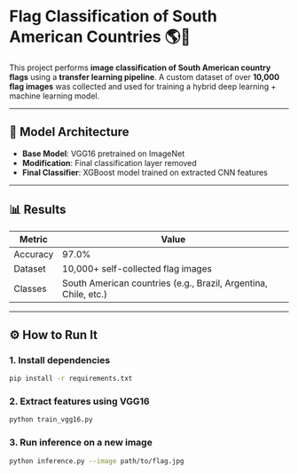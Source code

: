 # Flag Classification of South American Countries 🌎🚩

This project performs **image classification of South American country flags** using a **transfer learning pipeline**. A custom dataset of over **10,000 flag images** was collected and used for training a hybrid deep learning + machine learning model.

---

## 🧠 Model Architecture

- **Base Model**: VGG16 pretrained on ImageNet
- **Modification**: Final classification layer removed
- **Final Classifier**: XGBoost model trained on extracted CNN features

---

## 📊 Results

| Metric     | Value  |
|------------|--------|
| Accuracy   | 97.0%  |
| Dataset    | 10,000+ self-collected flag images |
| Classes    | South American countries (e.g., Brazil, Argentina, Chile, etc.) |

---

## ⚙️ How to Run It

### 1. Install dependencies

```bash
pip install -r requirements.txt
```

### 2. Extract features using VGG16

```bash
python train_vgg16.py
```
### 3. Run inference on a new image

```bash
python inference.py --image path/to/flag.jpg
```


